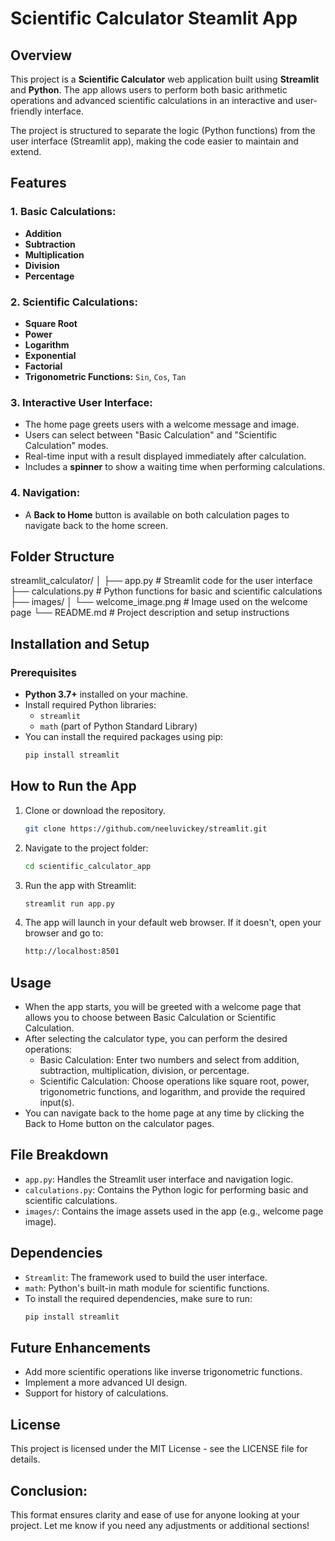 # Scientific Calculator Steamlit App

## Overview
This project is a **Scientific Calculator** web application built using **Streamlit** and **Python**. The app allows users to perform both basic arithmetic operations and advanced scientific calculations in an interactive and user-friendly interface. 

The project is structured to separate the logic (Python functions) from the user interface (Streamlit app), making the code easier to maintain and extend.

## Features

### 1. Basic Calculations:
- **Addition**
- **Subtraction**
- **Multiplication**
- **Division**
- **Percentage**

### 2. Scientific Calculations:
- **Square Root**
- **Power**
- **Logarithm**
- **Exponential**
- **Factorial**
- **Trigonometric Functions:** `Sin`, `Cos`, `Tan`

### 3. Interactive User Interface:
- The home page greets users with a welcome message and image.
- Users can select between "Basic Calculation" and "Scientific Calculation" modes.
- Real-time input with a result displayed immediately after calculation.
- Includes a **spinner** to show a waiting time when performing calculations.

### 4. Navigation:
- A **Back to Home** button is available on both calculation pages to navigate back to the home screen.

## Folder Structure

streamlit_calculator/ │ 
├── app.py # Streamlit code for the user interface ├── calculations.py # Python functions for basic and scientific calculations ├── images/ │ └── welcome_image.png # Image used on the welcome page └── README.md # Project description and setup instructions


## Installation and Setup

### Prerequisites
- **Python 3.7+** installed on your machine.
- Install required Python libraries:
  - `streamlit`
  - `math` (part of Python Standard Library)
- You can install the required packages using pip:
    ```bash
    pip install streamlit

## How to Run the App

1. Clone or download the repository.
    ```bash
   git clone https://github.com/neeluvickey/streamlit.git
2. Navigate to the project folder:
    ```bash
   cd scientific_calculator_app
3. Run the app with Streamlit:
   ```bash
   streamlit run app.py
4. The app will launch in your default web browser. If it doesn't, open your browser and go to:
    ```bash
   http://localhost:8501

## Usage

- When the app starts, you will be greeted with a welcome page that allows you to choose between Basic Calculation or Scientific Calculation.
- After selecting the calculator type, you can perform the desired operations:
  - Basic Calculation: Enter two numbers and select from addition, subtraction, multiplication, division, or percentage.
  - Scientific Calculation: Choose operations like square root, power, trigonometric functions, and logarithm, and provide the required input(s).
- You can navigate back to the home page at any time by clicking the Back to Home button on the calculator pages.

## File Breakdown

- `app.py`: Handles the Streamlit user interface and navigation logic.
- `calculations.py`: Contains the Python logic for performing basic and scientific calculations.
- `images/`: Contains the image assets used in the app (e.g., welcome page image).

## Dependencies
- `Streamlit`: The framework used to build the user interface.
- `math`: Python's built-in math module for scientific functions.
- To install the required dependencies, make sure to run:
    ```bash
    pip install streamlit

## Future Enhancements
- Add more scientific operations like inverse trigonometric functions.
- Implement a more advanced UI design.
- Support for history of calculations.

## License
This project is licensed under the MIT License - see the LICENSE file for details.


## Conclusion:
This format ensures clarity and ease of use for anyone looking at your project. Let me know if you need any adjustments or additional sections!

